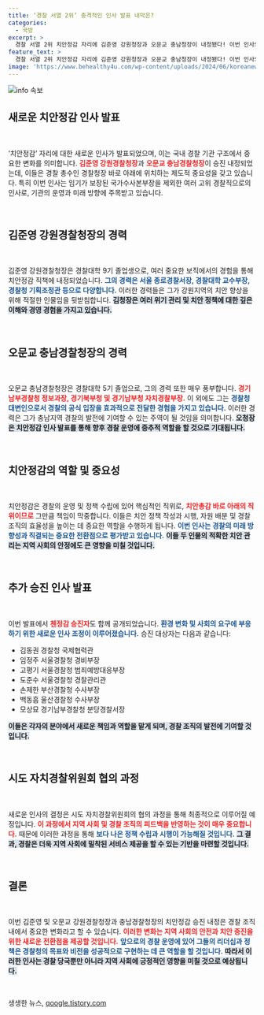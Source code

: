 ```yaml
---
title: ‘경찰 서열 2위’ 충격적인 인사 발표 내막은?
categories:
  - 국방
excerpt: >
  경찰 서열 2위 치안정감 자리에 김준영 강원청장과 오문교 충남청장이 내정됐다! 이번 인사의 배경과 두 인물의 이력, 새로운 경찰 리더십의 방향성을 쉽고 빠르게 알아보세요. 클릭 필수!
feature_text: >
  경찰 서열 2위 치안정감 자리에 김준영 강원청장과 오문교 충남청장이 내정됐다! 이번 인사의 배경과 두 인물의 이력, 새로운 경찰 리더십의 방향성을 쉽고 빠르게 알아보세요. 클릭 필수!
image: 'https://www.behealthy4u.com/wp-content/uploads/2024/06/koreanews.jpg'
---
```


<p><img src="https://www.behealthy4u.com/wp-content/uploads/2024/06/koreanews.jpg" alt="info 속보" /></p>

<h2 data-ke-size="size26">새로운 치안정감 인사 발표</h2>

<p data-ke-size="size16">&nbsp;</p>

<p>‘치안정감’ 자리에 대한 새로운 인사가 발표되었으며, 이는 국내 경찰 기관 구조에서 중요한 변화를 의미합니다. <b><span style="color: #ee2323;">김준영 강원경찰청장</span></b>과 <b><span style="color: #ee2323;">오문교 충남경찰청장</span></b>이 승진 내정되었는데, 이들은 경찰 총수인 경찰청장 바로 아래에 위치하는 제도적 중요성을 갖고 있습니다. 특히 이번 인사는 임기가 보장된 국가수사본부장을 제외한 여러 고위 경찰직으로의 인사로, 기관의 운영과 미래 방향에 주목받고 있습니다. </p>

<p data-ke-size="size16">&nbsp;</p>

<h2 data-ke-size="size26">김준영 강원경찰청장의 경력</h2>

<p data-ke-size="size16">&nbsp;</p>

<p>김준영 강원경찰청장은 경찰대학 9기 졸업생으로, 여러 중요한 보직에서의 경험을 통해 치안정감 직책에 내정되었습니다. <b><span style="color: #1a5490;">그의 경력은 서울 종로경찰서장, 경찰대학 교수부장, 경찰청 기획조정관 등으로 다양합니다.</span></b> 이러한 경력들은 그가 강원지역의 치안 향상을 위해 적절한 인물임을 뒷받침합니다. <b><span style="background-color: #21538527;">김청장은 여러 위기 관리 및 치안 정책에 대한 깊은 이해와 경영 경험을 가지고 있습니다.</span></b> </p>

<p data-ke-size="size16">&nbsp;</p>

<h2 data-ke-size="size26">오문교 충남경찰청장의 경력</h2>

<p data-ke-size="size16">&nbsp;</p>

<p>오문교 충남경찰청장은 경찰대학 5기 졸업으로, 그의 경력 또한 매우 풍부합니다. <b><span style="color: #ee2323;">경기남부경찰청 정보과장, 경기북부청 및 경기남부청 자치경찰부장.</span></b> 이 외에도 그는 <b><span style="color: #1a5490;">경찰청 대변인으로서 경찰의 공식 입장을 효과적으로 전달한 경험을 가지고 있습니다.</span></b> 이러한 경력은 그가 충남지역 경찰의 발전에 기여할 수 있는 주역이 될 것임을 의미합니다. <b><span style="background-color: #21538527;">오청장은 치안정감 인사 발표를 통해 향후 경찰 운영에 중추적 역할을 할 것으로 기대됩니다.</span></b></p>

<p data-ke-size="size16">&nbsp;</p>

<h2 data-ke-size="size26">치안정감의 역할 및 중요성</h2>

<p data-ke-size="size16">&nbsp;</p>

<p>치안정감은 경찰의 운영 및 정책 수립에 있어 핵심적인 직위로, <b><span style="color: #ee2323;">치안총감 바로 아래의 직위이므로</span></b> 그만큼 책임이 막중합니다. 이들은 치안 정책 작성과 시행, 자원 배분 및 경찰 조직의 효율성을 높이는 데 중요한 역할을 수행하게 됩니다. <b><span style="color: #1a5490;">이번 인사는 경찰의 미래 방향성과 직결되는 중요한 전환점으로 평가받고 있습니다.</span></b> <b><span style="background-color: #21538527;">이들 두 인물의 적확한 치안 관리는 지역 사회의 안정에도 큰 영향을 미칠 것입니다.</span></b> </p>

<p data-ke-size="size16">&nbsp;</p>

<h2 data-ke-size="size26">추가 승진 인사 발표</h2>

<p data-ke-size="size16">&nbsp;</p>

<p>이번 발표에서 <b><span style="color: #ee2323;">첸정감 승진자</span></b>도 함께 공개되었습니다. <b><span style="color: #1a5490;">환경 변화 및 사회의 요구에 부응하기 위한 새로운 인사 조정이 이루어졌습니다.</span></b> 승진 대상자는 다음과 같습니다:</p>

<ul>
    <li>김동권 경찰청 국제협력관</li>
    <li>임정주 서울경찰청 경비부장</li>
    <li>고평기 서울경찰청 범죄예방대응부장</li>
    <li>도준수 서울경찰청 경찰관리관</li>
    <li>손제한 부산경찰청 수사부장</li>
    <li>백동흠 울산경찰청 수사부장</li>
    <li>모상묘 경기남부경찰청 분당경찰서장</li>
</ul>

<p><b><span style="background-color: #21538527;">이들은 각자의 분야에서 새로운 책임과 역할을 맡게 되며, 경찰 조직의 발전에 기여할 것입니다.</span></b></p>

<p data-ke-size="size16">&nbsp;</p>

<h2 data-ke-size="size26">시도 자치경찰위원회 협의 과정</h2>

<p data-ke-size="size16">&nbsp;</p>

<p>새로운 인사의 결정은 시도 자치경찰위원회의 협의 과정을 통해 최종적으로 이루어질 예정입니다. <b><span style="color: #ee2323;">이 과정에서 지역 사회 및 경찰 조직의 피드백을 반영하는 것이 매우 중요합니다.</span></b> 때문에 이러한 과정을 통해 <b><span style="color: #1a5490;">보다 나은 정책 수립과 시행이 가능해질 것입니다.</span></b> <b><span style="background-color: #21538527;">그 결과, 경찰은 더욱 지역 사회에 밀착된 서비스 제공을 할 수 있는 기반을 마련할 것입니다.</span></b></p>

<p data-ke-size="size16">&nbsp;</p>

<h2 data-ke-size="size26">결론</h2>

<p data-ke-size="size16">&nbsp;</p>

<p>이번 김준영 및 오문교 강원경찰청장과 충남경찰청장의 치안정감 승진 내정은 경찰 조직 내에서 중요한 변화라고 할 수 있습니다. <b><span style="color: #ee2323;">이러한 변화는 지역 사회의 안전과 치안 증진을 위한 새로운 전환점을 제공할 것입니다.</span></b> <b><span style="color: #1a5490;">앞으로의 경찰 운영에 있어 그들의 리더십과 정책은 경찰청의 목표와 비전을 성공적으로 구현하는 데 큰 역할을 할 것입니다.</span></b> <b><span style="background-color: #21538527;">따라서 이러한 인사는 경찰 당국뿐만 아니라 지역 사회에 긍정적인 영향을 미칠 것으로 예상됩니다.</span></b> </p>

<p data-ke-size="size16">&nbsp;</p> 
생생한 뉴스, <a href="https://qoogle.tistory.com" rel="dofollow">qoogle.tistory.com</a>


